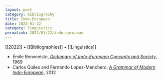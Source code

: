 ```yaml
---
layout: post
category: bibliography
title: Indo-European
date: 2022-01-22
category: linguistics
permalink: 2022/01/22/indo-european
---
```


[[2022]] • [[Bibliographies]] • [[Linguistics]]

* Émile Benveniste, [*Dictionary of Indo-European Concepts and Society*](https://press.uchicago.edu/ucp/books/book/distributed/D/bo25521264.html), 1969
* Carlos Quiles and Fernando López-Menchero, [*A Grammar of Modern Indo-European*](https://books.google.ca/books?id=RILAjuKkIH8C), 2012

